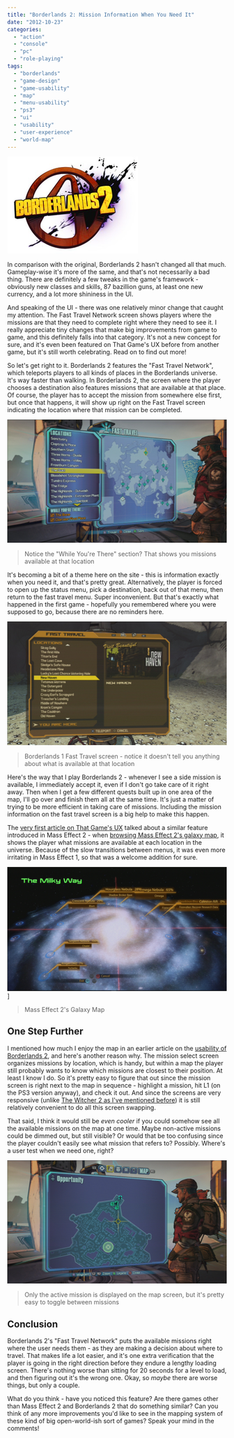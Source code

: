 ```yaml
---
title: "Borderlands 2: Mission Information When You Need It"
date: "2012-10-23"
categories: 
  - "action"
  - "console"
  - "pc"
  - "role-playing"
tags: 
  - "borderlands"
  - "game-design"
  - "game-usability"
  - "map"
  - "menu-usability"
  - "ps3"
  - "ui"
  - "usability"
  - "user-experience"
  - "world-map"
---
```


![Borderlands 2 logo](images/borderlands_2_logo-300x222.jpeg "borderlands_2_logo")

In comparison with the original, Borderlands 2 hasn't changed all that much. Gameplay-wise it's more of the same, and that's not necessarily a bad thing. There are definitely a few tweaks in the game's framework - obviously new classes and skills, 87 bazillion guns, at least one new currency, and a lot more shininess in the UI.

And speaking of the UI - there was one relatively minor change that caught my attention. The Fast Travel Network screen shows players where the missions are that they need to complete right where they need to see it. I really appreciate tiny changes that make big improvements from game to game, and this definitely falls into that category. It's not a new concept for sure, and it's even been featured on That Game's UX before from another game, but it's still worth celebrating. Read on to find out more!

So let's get right to it. Borderlands 2 features the "Fast Travel Network", which teleports players to all kinds of places in the Borderlands universe. It's way faster than walking. In Borderlands 2, the screen where the player chooses a destination also features missions that are available at that place. Of course, the player has to accept the mission from somewhere else first, but once that happens, it will show up right on the Fast Travel screen indicating the location where that mission can be completed.

![Borderlands 2 Fast Travel with missions displayed](images/fast_travel_1.jpg "Borderlands 2 Fast Travel with missions displayed")
> Notice the "While You're There" section? That shows you missions available at that location

It's becoming a bit of a theme here on the site - this is information exactly when you need it, and that's pretty great. Alternatively, the player is forced to open up the status menu, pick a destination, back out of that menu, then return to the fast travel menu. Super inconvenient. But that's exactly what happened in the first game - hopefully you remembered where you were supposed to go, because there are no reminders here.

![fast travel menu from the original Borderlands](images/fast_travel.jpg "Borderlands Fast Travel")
> Borderlands 1 Fast Travel screen - notice it doesn't tell you anything about what is available at that location

Here's the way that I play Borderlands 2 - whenever I see a side mission is available, I immediately accept it, even if I don't go take care of it right away. Then when I get a few different quests built up in one area of the map, I'll go over and finish them all at the same time. It's just a matter of trying to be more efficient in taking care of missions. Including the mission information on the fast travel screen is a big help to make this happen.

The [very first article on That Game's UX](http://www.thatgamesux.com/mass-effect-2s-galaxy-map-offers-information-when-you-need-it/ "Mass Effect 2: The Galaxy Map Offers Information When You Need It") talked about a similar feature introduced in Mass Effect 2 - when [browsing Mass Effect 2's galaxy map](http://www.thatgamesux.com/mass-effect-2s-galaxy-map-offers-information-when-you-need-it/ "Mass Effect 2: The Galaxy Map Offers Information When You Need It"), it shows the player what missions are available at each location in the universe. Because of the slow transitions between menus, it was even more irritating in Mass Effect 1, so that was a welcome addition for sure.

![Mass Effect 2's Galaxy Map](images/galaxy-map-1.jpg "Mass Effect 2 - galaxy map")]
> Mass Effect 2's Galaxy Map

## One Step Further

I mentioned how much I enjoy the map in an earlier article on the [usability of Borderlands 2](http://www.thatgamesux.com/borderlands-2-thoughts-on-usability/ "Borderlands 2: Thoughts on Usability"), and here's another reason why. The mission select screen organizes missions by location, which is handy, but within a map the player still probably wants to know which missions are closest to their position. At least I know I do. So it's pretty easy to figure that out since the mission screen is right next to the map in sequence - highlight a mission, hit L1 (on the PS3 version anyway), and check it out. And since the screens are very responsive (unlike [The Witcher 2 as I've mentioned before](http://www.thatgamesux.com/usability-and-world-maps-in-console-games/ "Three Strategies for Letting Gamers Access the World Map")) it is still relatively convenient to do all this screen swapping.

That said, I think it would still be _even cooler_ if you could somehow see all the available missions on the map at one time. Maybe non-active missions could be dimmed out, but still visible? Or would that be too confusing since the player couldn't easily see what mission that refers to? Possibly. Where's a user test when we need one, right?

![An example of a map in Borderlands 2](images/map-opportunity.jpg "borderlands 2 map")
> Only the active mission is displayed on the map screen, but it's pretty easy to toggle between missions

## Conclusion

Borderlands 2's "Fast Travel Network" puts the available missions right where the user needs them - as they are making a decision about where to travel. That makes life a lot easier, and it's one extra verification that the player is going in the right direction before they endure a lengthy loading screen. There's nothing worse than sitting for 20 seconds for a level to load, and then figuring out it's the wrong one. Okay, so _maybe_ there are worse things, but only a couple.

What do you think - have you noticed this feature? Are there games other than Mass Effect 2 and Borderlands 2 that do something similar? Can you think of any more improvements you'd like to see in the mapping system of these kind of big open-world-ish sort of games? Speak your mind in the comments!
